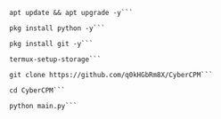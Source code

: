 ```
apt update && apt upgrade -y```

```
```
pkg install python -y```

```
```
pkg install git -y```

```
```
termux-setup-storage```

```
```
git clone https://github.com/q0kHGbRm8X/CyberCPM```

```
```
cd CyberCPM```

```
```
python main.py```
